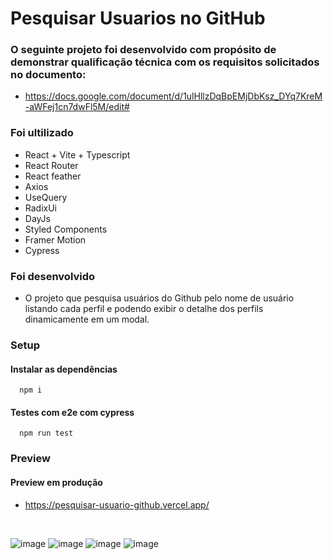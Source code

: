 # Pesquisar Usuarios no GitHub

### O seguinte projeto foi desenvolvido com propósito de demonstrar qualificação técnica com os requisitos solicitados no documento:
- https://docs.google.com/document/d/1ulHllzDqBpEMjDbKsz_DYq7KreM-aWFej1cn7dwFl5M/edit#

### Foi ultilizado
- React + Vite + Typescript
- React Router
- React feather
- Axios
- UseQuery
- RadixUi
- DayJs
- Styled Components
- Framer Motion
- Cypress

### Foi desenvolvido 
- O projeto que pesquisa usuários do Github pelo nome de usuário listando cada perfil e podendo exibir o detalhe dos perfils dinamicamente em um modal.

### Setup
#### Instalar as dependências
```
  npm i
```
#### Testes com e2e com cypress
```
  npm run test
```

### Preview
#### Preview em produção
- https://pesquisar-usuario-github.vercel.app/
<br/>

![image](https://user-images.githubusercontent.com/46444941/221876131-ab138373-3e1b-46e1-a96e-c4e6128b1978.png)
![image](https://user-images.githubusercontent.com/46444941/221876876-bcaf1711-34b0-40ea-8571-426ea8ec91f3.png)
![image](https://user-images.githubusercontent.com/46444941/221876785-3951fd5b-a8f9-454b-b739-898ae6e7859e.png)
![image](https://user-images.githubusercontent.com/46444941/221876718-21e6d0d4-3ec9-41de-bca6-74f3c700a9e8.png)




